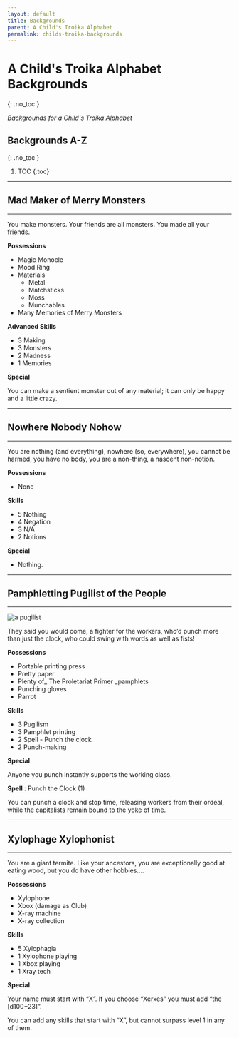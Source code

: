 ```yaml
---
layout: default
title: Backgrounds
parent: A Child's Troika Alphabet
permalink: childs-troika-backgrounds
---
```


# A Child's Troika Alphabet Backgrounds
{: .no_toc }

*Backgrounds for a Child's Troika Alphabet*

## Backgrounds A-Z
{: .no_toc }
1. TOC
{:toc}

---

## Mad Maker of Merry Monsters 

---

You make monsters. Your friends are all monsters. You made all your friends.

**Possessions**
* Magic Monocle
* Mood Ring
* Materials
    * Metal
    * Matchsticks
    * Moss
    * Munchables
* Many Memories of Merry Monsters

**Advanced Skills**
* 3 Making
* 3 Monsters
* 2 Madness
* 1 Memories

**Special**

You can make a sentient monster out of any material; it can only be happy and a little crazy.

---

## Nowhere Nobody Nohow 

---

You are nothing (and everything), nowhere (so, everywhere), you cannot be harmed, you have no body, you are a non-thing, a nascent non-notion.

**Possessions**

* None

**Skills**

* 5 Nothing
* 4 Negation
* 3 N/A
* 2 Notions

**Special**

* Nothing.

---

## Pamphletting Pugilist of the People

---

![a pugilist](/Users/adamgood/Documents/GitHub/stations/img/childs/Tom_Cribb,_pugilist.jpeg)

They said you would come, a fighter for the workers, who’d punch more than just the clock, who could swing with words as well as fists!

**Possessions**

* Portable printing press
* Pretty paper
* Plenty of_ The Proletariat Primer _pamphlets
* Punching gloves
* Parrot

**Skills**

* 3 Pugilism
* 3 Pamphlet printing
* 2 Spell - Punch the clock
* 2 Punch-making

**Special**

Anyone you punch instantly supports the working class.

**Spell** : Punch the Clock (1)

You can punch a clock and stop time, releasing workers from their ordeal, while the capitalists remain bound to the yoke of time.

---

## Xylophage Xylophonist 

---

You are a giant termite. Like your ancestors, you are exceptionally good at eating wood, but you do have other hobbies….

**Possessions**
* Xylophone
* Xbox (damage as Club)
* X-ray machine
* X-ray collection

**Skills**
* 5 Xylophagia
* 1 Xylophone playing
* 1 Xbox playing
* 1 Xray tech

**Special**

Your name must start with “X”. If you choose “Xerxes” you must add “the [d100+23]”.

You can add any skills that start with “X”, but cannot surpass level 1 in any of them.
